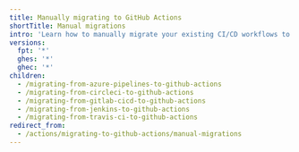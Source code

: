 ```yaml
---
title: Manually migrating to GitHub Actions
shortTitle: Manual migrations
intro: 'Learn how to manually migrate your existing CI/CD workflows to {% data variables.product.prodname_actions %}.'
versions:
  fpt: '*'
  ghes: '*'
  ghec: '*'
children:
  - /migrating-from-azure-pipelines-to-github-actions
  - /migrating-from-circleci-to-github-actions
  - /migrating-from-gitlab-cicd-to-github-actions
  - /migrating-from-jenkins-to-github-actions
  - /migrating-from-travis-ci-to-github-actions
redirect_from:
  - /actions/migrating-to-github-actions/manual-migrations
---
```


